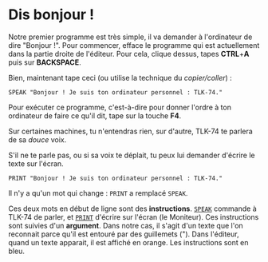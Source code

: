 # Dis bonjour !

Notre premier programme est très simple, il va demander à l'ordinateur de dire "Bonjour !".
Pour commencer, efface le programme qui est actuellement dans la partie droite de l'éditeur. Pour cela, clique dessus, tapes __CTRL__+__A__ puis sur __BACKSPACE__.

Bien, maintenant tape ceci (ou utilise la technique du _copier/coller_) :

```
SPEAK "Bonjour ! Je suis ton ordinateur personnel : TLK-74."
```

Pour exécuter ce programme, c'est-à-dire pour donner l'ordre à ton ordinateur de faire ce qu'il dit, tape sur la touche __F4__.

Sur certaines machines, tu n'entendras rien, sur d'autre, TLK-74 te parlera de sa _douce_ voix.

S'il ne te parle pas, ou si sa voix te déplait, tu peux lui demander d'écrire le texte sur l'écran.

```
PRINT "Bonjour ! Je suis ton ordinateur personnel : TLK-74."
```

Il n'y a qu'un mot qui change : `PRINT` a remplacé `SPEAK`.

Ces deux mots en début de ligne sont des __instructions__.
[`SPEAK`](ins.speak) commande à TLK-74 de parler, et [`PRINT`](ins.print) d'écrire sur l'écran (le Moniteur). Ces instructions sont suivies d'un __argument__. Dans notre cas, il s'agit d'un texte que l'on reconnait parce qu'il est entouré par des guillemets ("). Dans l'éditeur, quand un texte apparait, il est affiché en orange. Les instructions sont en bleu.
